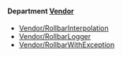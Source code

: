 <!-- START_COP_LIST -->
#### Department [Vendor](cops_vendor.md)

* [Vendor/RollbarInterpolation](cops_vendor.md#vendorrollbarinterpolation)
* [Vendor/RollbarLogger](cops_vendor.md#vendorrollbarlogger)
* [Vendor/RollbarWithException](cops_vendor.md#vendorrollbarwithexception)

<!-- END_COP_LIST -->

